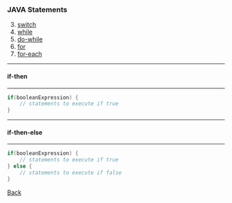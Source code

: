 ### JAVA Statements

3. [switch](switch/README.md)
4. [while](while/README.md)
5. [do-while](do-while/README.md)
6. [for](for/README.md)
7. [for-each](for-each/README.md)

<hr/>

#### if-then

<hr/>

```java
if(booleanExpression) {
    // statements to execute if true
}
```
<hr/>

#### if-then-else

<hr/>

```java
if(booleanExpression) {
    // statements to execute if true
} else {
    // statements to execute if false
}
```

[Back](../)

